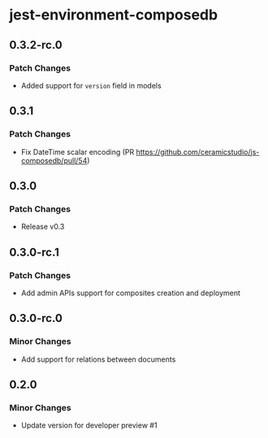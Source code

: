 # jest-environment-composedb

## 0.3.2-rc.0

### Patch Changes

- Added support for `version` field in models

## 0.3.1

### Patch Changes

- Fix DateTime scalar encoding (PR https://github.com/ceramicstudio/js-composedb/pull/54)

## 0.3.0

### Patch Changes

- Release v0.3

## 0.3.0-rc.1

### Patch Changes

- Add admin APIs support for composites creation and deployment

## 0.3.0-rc.0

### Minor Changes

- Add support for relations between documents

## 0.2.0

### Minor Changes

- Update version for developer preview #1
